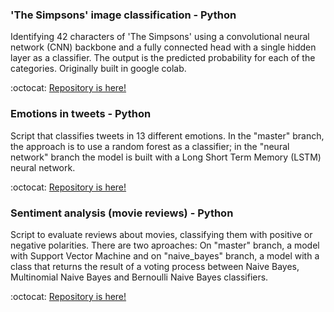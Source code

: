 
### 'The Simpsons' image classification - Python

Identifying 42 characters of 'The Simpsons' using a convolutional neural network (CNN) backbone and a fully connected head with a single hidden layer as a classifier. The output is the predicted probability for each of the categories. Originally built in google colab. 

:octocat: [Repository is here!](https://github.com/alejandraberbesi/image_classification_FA)

### Emotions in tweets - Python 
Script that classifies tweets in 13 different emotions. In the "master" branch, the approach is to use a random forest as a classifier; in the "neural network" branch the model is built with a Long Short Term Memory (LSTM) neural network.

:octocat: [Repository is here!](https://github.com/alejandraberbesi/emotions_in_tweets)

### Sentiment analysis (movie reviews) - Python

Script to evaluate reviews about movies, classifying them with positive or negative polarities.
There are two aproaches: On "master" branch, a model with Support Vector Machine and on "naive_bayes" branch, a model with a class that returns the result of a voting process between Naive Bayes, Multinomial Naive Bayes and Bernoulli Naive Bayes classifiers.

 :octocat: [Repository is here!](https://github.com/alejandraberbesi/sentiment_analysis_movie_reviews)

